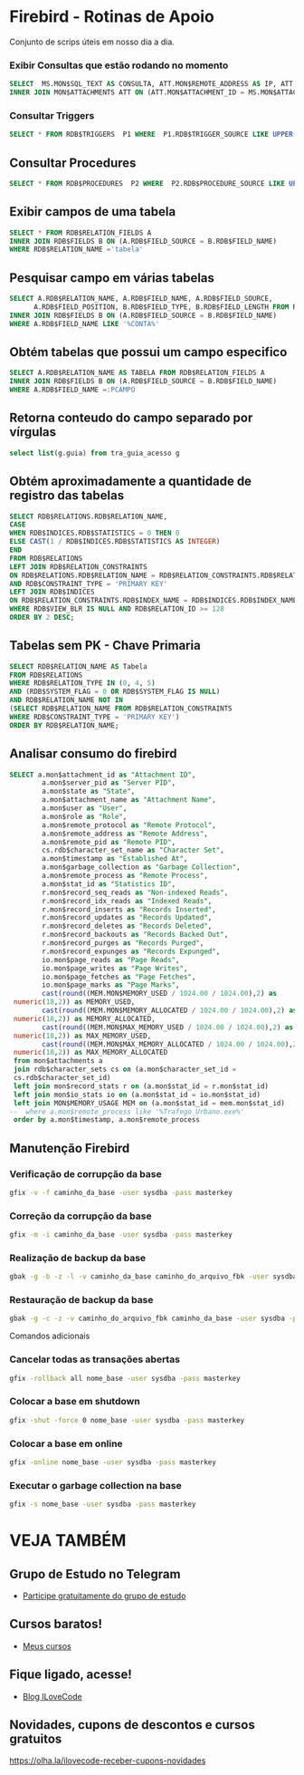 # Firebird - Rotinas de Apoio
Conjunto de scrips úteis em nosso dia a dia.
### Exibir Consultas que estão rodando no momento
```sql
SELECT  MS.MON$SQL_TEXT AS CONSULTA, ATT.MON$REMOTE_ADDRESS AS IP, ATT.MON$REMOTE_PROTOCOL AS PROTOCOLO, ATT.MON$REMOTE_PROCESS AS PROCESSO FROM MON$STATEMENTS MS
INNER JOIN MON$ATTACHMENTS ATT ON (ATT.MON$ATTACHMENT_ID = MS.MON$ATTACHMENT_ID)
```

### Consultar Triggers
```sql
SELECT * FROM RDB$TRIGGERS  P1 WHERE  P1.RDB$TRIGGER_SOURCE LIKE UPPER('%tcb_escala_exportada%')
```
## Consultar Procedures
```sql
SELECT * FROM RDB$PROCEDURES  P2 WHERE  P2.RDB$PROCEDURE_SOURCE LIKE UPPER('%tcb_escala_exportada%')
```

## Exibir campos de uma tabela
```sql
SELECT * FROM RDB$RELATION_FIELDS A
INNER JOIN RDB$FIELDS B ON (A.RDB$FIELD_SOURCE = B.RDB$FIELD_NAME)
WHERE RDB$RELATION_NAME ='tabela'
```

## Pesquisar campo em várias tabelas
```sql
SELECT A.RDB$RELATION_NAME, A.RDB$FIELD_NAME, A.RDB$FIELD_SOURCE,
      A.RDB$FIELD_POSITION, B.RDB$FIELD_TYPE, B.RDB$FIELD_LENGTH FROM RDB$RELATION_FIELDS A
INNER JOIN RDB$FIELDS B ON (A.RDB$FIELD_SOURCE = B.RDB$FIELD_NAME)      
WHERE A.RDB$FIELD_NAME LIKE '%CONTA%'
```

## Obtém tabelas que possui um campo especifico
```sql
SELECT A.RDB$RELATION_NAME AS TABELA FROM RDB$RELATION_FIELDS A
INNER JOIN RDB$FIELDS B ON (A.RDB$FIELD_SOURCE = B.RDB$FIELD_NAME)
WHERE A.RDB$FIELD_NAME =:PCAMPO
```
## Retorna conteudo do campo separado por vírgulas
```sql
select list(g.guia) from tra_guia_acesso g
```
## Obtém aproximadamente a quantidade de registro das tabelas
```sql
SELECT RDB$RELATIONS.RDB$RELATION_NAME,
CASE
WHEN RDB$INDICES.RDB$STATISTICS = 0 THEN 0
ELSE CAST(1 / RDB$INDICES.RDB$STATISTICS AS INTEGER)
END
FROM RDB$RELATIONS
LEFT JOIN RDB$RELATION_CONSTRAINTS
ON RDB$RELATIONS.RDB$RELATION_NAME = RDB$RELATION_CONSTRAINTS.RDB$RELATION_NAME
AND RDB$CONSTRAINT_TYPE = 'PRIMARY KEY'
LEFT JOIN RDB$INDICES
ON RDB$RELATION_CONSTRAINTS.RDB$INDEX_NAME = RDB$INDICES.RDB$INDEX_NAME
WHERE RDB$VIEW_BLR IS NULL AND RDB$RELATION_ID >= 128
ORDER BY 2 DESC;
```

## Tabelas sem PK - Chave Primaria
```sql
SELECT RDB$RELATION_NAME AS Tabela
FROM RDB$RELATIONS
WHERE RDB$RELATION_TYPE IN (0, 4, 5)
AND (RDB$SYSTEM_FLAG = 0 OR RDB$SYSTEM_FLAG IS NULL)
AND RDB$RELATION_NAME NOT IN
(SELECT RDB$RELATION_NAME FROM RDB$RELATION_CONSTRAINTS
WHERE RDB$CONSTRAINT_TYPE = 'PRIMARY KEY')
ORDER BY RDB$RELATION_NAME;

```

## Analisar consumo do firebird
```sql
SELECT a.mon$attachment_id as "Attachment ID",
        a.mon$server_pid as "Server PID",
        a.mon$state as "State",
        a.mon$attachment_name as "Attachment Name",
        a.mon$user as "User",
        a.mon$role as "Role",
        a.mon$remote_protocol as "Remote Protocol",
        a.mon$remote_address as "Remote Address",
        a.mon$remote_pid as "Remote PID",
        cs.rdb$character_set_name as "Character Set",
        a.mon$timestamp as "Established At",
        a.mon$garbage_collection as "Garbage Collection",
        a.mon$remote_process as "Remote Process",
        a.mon$stat_id as "Statistics ID",
        r.mon$record_seq_reads as "Non-indexed Reads",
        r.mon$record_idx_reads as "Indexed Reads",
        r.mon$record_inserts as "Records Inserted",
        r.mon$record_updates as "Records Updated",
        r.mon$record_deletes as "Records Deleted",
        r.mon$record_backouts as "Records Backed Out",
        r.mon$record_purges as "Records Purged",
        r.mon$record_expunges as "Records Expunged",
        io.mon$page_reads as "Page Reads",
        io.mon$page_writes as "Page Writes",
        io.mon$page_fetches as "Page Fetches",
        io.mon$page_marks as "Page Marks",
        cast(round((MEM.MON$MEMORY_USED / 1024.00 / 1024.00),2) as
 numeric(18,2)) as MEMORY_USED,
        cast(round((MEM.MON$MEMORY_ALLOCATED / 1024.00 / 1024.00),2) as
 numeric(18,2)) as MEMORY_ALLOCATED,
        cast(round((MEM.MON$MAX_MEMORY_USED / 1024.00 / 1024.00),2) as
 numeric(18,2)) as MAX_MEMORY_USED,
        cast(round((MEM.MON$MAX_MEMORY_ALLOCATED / 1024.00 / 1024.00),2) as
 numeric(18,2)) as MAX_MEMORY_ALLOCATED
 from mon$attachments a
 join rdb$character_sets cs on (a.mon$character_set_id =
 cs.rdb$character_set_id)
 left join mon$record_stats r on (a.mon$stat_id = r.mon$stat_id)
 left join mon$io_stats io on (a.mon$stat_id = io.mon$stat_id)
 left join MON$MEMORY_USAGE MEM on (a.mon$stat_id = mem.mon$stat_id)
--  where a.mon$remote_process like '%Trafego_Urbano.exe%'
 order by a.mon$timestamp, a.mon$remote_process
```

## Manutenção Firebird
### Verificação de corrupção da base
```sh
gfix -v -f caminho_da_base -user sysdba -pass masterkey
```
### Correção da corrupção da base
```sh
gfix -m -i caminho_da_base -user sysdba -pass masterkey
```
### Realização de backup da base
```sh
gbak -g -b -z -l -v caminho_da_base caminho_do_arquivo_fbk -user sysdba -pass masterkey
```
### Restauração de backup da base
```sh
gbak -g -c -z -v caminho_do_arquivo_fbk caminho_da_base -user sysdba -pass masterkey
```
Comandos adicionais
### Cancelar todas as transações abertas
```sh
gfix -rollback all nome_base -user sysdba -pass masterkey
```
### Colocar a base em shutdown
```sh
gfix -shut -force 0 nome_base -user sysdba -pass masterkey
```
### Colocar a base em online
```sh
gfix -online nome_base -user sysdba -pass masterkey
```
### Executar o garbage collection na base
```sh
gfix -s nome_base -user sysdba -pass masterkey
```

# VEJA TAMBÉM
## Grupo de Estudo no Telegram
- [Participe gratuitamente do grupo de estudo](https://t.me/blogilovecode)

## Cursos baratos!
- [Meus cursos](https://olha.la/udemy)

## Fique ligado, acesse!
- [Blog ILoveCode](https://ilovecode.com.br)

## Novidades, cupons de descontos e cursos gratuitos
https://olha.la/ilovecode-receber-cupons-novidades
